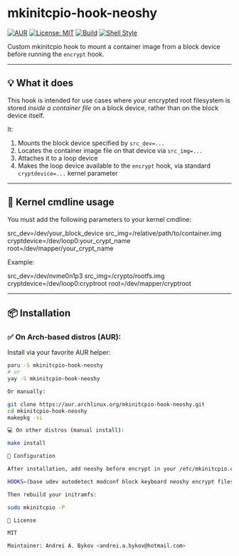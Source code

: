 # mkinitcpio-hook-neoshy

[![AUR](https://img.shields.io/aur/version/mkinitcpio-hook-neoshy.svg)](https://aur.archlinux.org/packages/mkinitcpio-hook-neoshy)
[![License: MIT](https://img.shields.io/badge/License-MIT-blue.svg)](LICENSE)
[![Build](https://img.shields.io/badge/build-makepkg-brightgreen)](#)
[![Shell Style](https://img.shields.io/badge/style-posix--ash-yellow)](#)

Custom mkinitcpio hook to mount a container image from a block device before running the `encrypt` hook.

---

## 💡 What it does

This hook is intended for use cases where your encrypted root filesystem is stored *inside a container file* on a block device, rather than on the block device itself.

It:

1. Mounts the block device specified by `src_dev=...`
2. Locates the container image file on that device via `src_img=...`
3. Attaches it to a loop device
4. Makes the loop device available to the `encrypt` hook, via standard `cryptdevice=...` kernel parameter

---

## 🧵 Kernel cmdline usage

You must add the following parameters to your kernel cmdline:

src_dev=/dev/your_block_device src_img=/relative/path/to/container.img cryptdevice=/dev/loop0:your_crypt_name root=/dev/mapper/your_crypt_name


Example:

src_dev=/dev/nvme0n1p3 src_img=/crypto/rootfs.img cryptdevice=/dev/loop0:cryptroot root=/dev/mapper/cryptroot


---

## 📦 Installation

### ✅ On Arch-based distros (AUR):

Install via your favorite AUR helper:

```bash
paru -S mkinitcpio-hook-neoshy
# or
yay -S mkinitcpio-hook-neoshy

Or manually:

git clone https://aur.archlinux.org/mkinitcpio-hook-neoshy.git
cd mkinitcpio-hook-neoshy
makepkg -si

💻 On other distros (manual install):

make install

🔧 Configuration

After installation, add neoshy before encrypt in your /etc/mkinitcpio.conf HOOKS array:

HOOKS=(base udev autodetect modconf block keyboard neoshy encrypt filesystems fsck)

Then rebuild your initramfs:

sudo mkinitcpio -P

📜 License

MIT

Maintainer: Andrei A. Bykov <andrei.a.bykov@hotmail.com>
